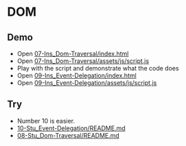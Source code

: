 # DOM

## Demo

* Open [07-Ins_Dom-Traversal/index.html](../activities/07-Ins_Dom-Traversal/index.html)
* Open [07-Ins_Dom-Traversal/assets/js/script.js](../activities/07-Ins_Dom-Traversal/assets/js/script.js)
* Play with the script and demonstrate what the code does
* Open [09-Ins_Event-Delegation/index.html](../activities/09-Ins_Event-Delegation/index.html)
* Open [09-Ins_Event-Delegation/assets/js/script.js](../activities/09-Ins_Event-Delegation/assets/js/script.js)

## Try

* Number 10 is easier.
* [10-Stu_Event-Delegation/README.md](../activities/10-Stu_Event-Delegation/README.md)
* [08-Stu_Dom-Traversal/README.md](../activities/08-Stu_Dom-Traversal/README.md)